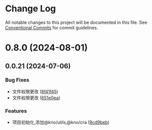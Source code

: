 # Change Log

All notable changes to this project will be documented in this file.
See [Conventional Commits](https://conventionalcommits.org) for commit guidelines.

# 0.8.0 (2024-08-01)

## 0.0.21 (2024-07-06)

### Bug Fixes

- 文件权限更改 ([8f41f45](https://github.com/zhangwc777/kno/commit/8f41f457f44f35ee695af0ddc275f2db38306e5d))
- 文件权限更改 ([651e0ea](https://github.com/zhangwc777/kno/commit/651e0eaafe7c6521db68ef87820bcbe0fd3f4a95))

### Features

- 项目初始化,添加@kno/utils,@kno/cra ([9cd9beb](https://github.com/zhangwc777/kno/commit/9cd9bebfad759a8150f84462defd3468c4706640))
